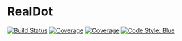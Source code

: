 # RealDot

[![Build Status](https://github.com/devmotion/RealDot.jl/workflows/CI/badge.svg)](https://github.com/devmotion/RealDot.jl/actions)
[![Coverage](https://codecov.io/gh/devmotion/RealDot.jl/branch/master/graph/badge.svg)](https://codecov.io/gh/devmotion/RealDot.jl)
[![Coverage](https://coveralls.io/repos/github/devmotion/RealDot.jl/badge.svg?branch=master)](https://coveralls.io/github/devmotion/RealDot.jl?branch=master)
[![Code Style: Blue](https://img.shields.io/badge/code%20style-blue-4495d1.svg)](https://github.com/invenia/BlueStyle)
